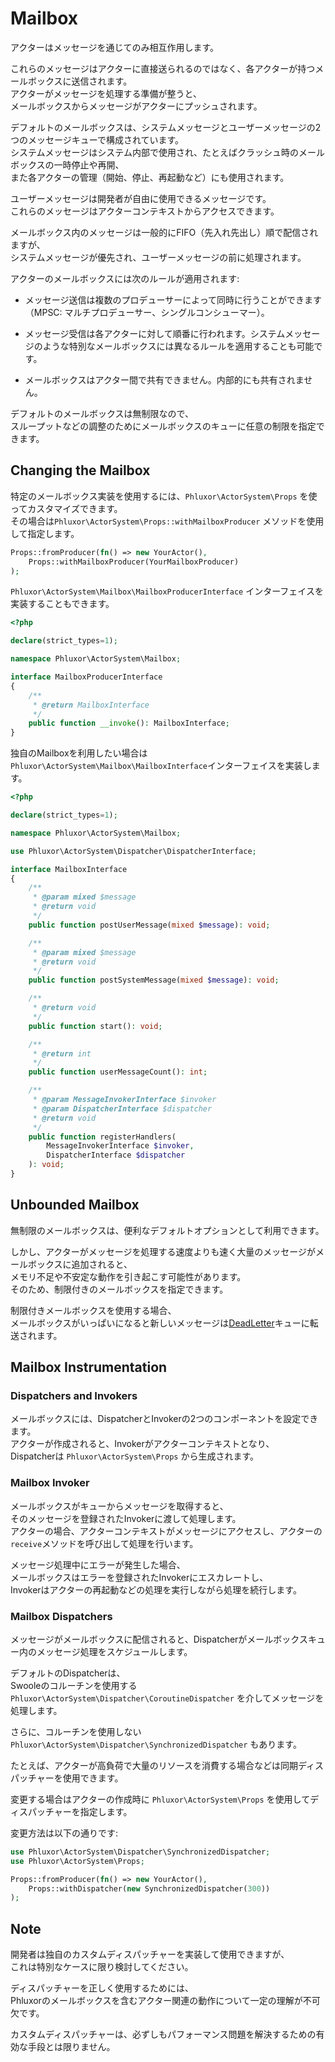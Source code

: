# Mailbox

アクターはメッセージを通じてのみ相互作用します。

これらのメッセージはアクターに直接送られるのではなく、各アクターが持つメールボックスに送信されます。  
アクターがメッセージを処理する準備が整うと、  
メールボックスからメッセージがアクターにプッシュされます。

デフォルトのメールボックスは、システムメッセージとユーザーメッセージの2つのメッセージキューで構成されています。  
システムメッセージはシステム内部で使用され、たとえばクラッシュ時のメールボックスの一時停止や再開、  
また各アクターの管理（開始、停止、再起動など）にも使用されます。  

ユーザーメッセージは開発者が自由に使用できるメッセージです。  
これらのメッセージはアクターコンテキストからアクセスできます。

メールボックス内のメッセージは一般的にFIFO（先入れ先出し）順で配信されますが、  
システムメッセージが優先され、ユーザーメッセージの前に処理されます。

アクターのメールボックスには次のルールが適用されます:

- メッセージ送信は複数のプロデューサーによって同時に行うことができます（MPSC: マルチプロデューサー、シングルコンシューマー）。

- メッセージ受信は各アクターに対して順番に行われます。システムメッセージのような特別なメールボックスには異なるルールを適用することも可能です。

- メールボックスはアクター間で共有できません。内部的にも共有されません。

デフォルトのメールボックスは無制限なので、  
スループットなどの調整のためにメールボックスのキューに任意の制限を指定できます。

## Changing the Mailbox

特定のメールボックス実装を使用するには、`Phluxor\ActorSystem\Props` を使ってカスタマイズできます。  
その場合は`Phluxor\ActorSystem\Props::withMailboxProducer` メソッドを使用して指定します。

```php
Props::fromProducer(fn() => new YourActor(),
    Props::withMailboxProducer(YourMailboxProducer)
);
```

`Phluxor\ActorSystem\Mailbox\MailboxProducerInterface` インターフェイスを実装することもできます。

```php
<?php

declare(strict_types=1);

namespace Phluxor\ActorSystem\Mailbox;

interface MailboxProducerInterface
{
    /**
     * @return MailboxInterface
     */
    public function __invoke(): MailboxInterface;
}
```

独自のMailboxを利用したい場合は `Phluxor\ActorSystem\Mailbox\MailboxInterface`インターフェイスを実装します。

```php
<?php

declare(strict_types=1);

namespace Phluxor\ActorSystem\Mailbox;

use Phluxor\ActorSystem\Dispatcher\DispatcherInterface;

interface MailboxInterface
{
    /**
     * @param mixed $message
     * @return void
     */
    public function postUserMessage(mixed $message): void;

    /**
     * @param mixed $message
     * @return void
     */
    public function postSystemMessage(mixed $message): void;

    /**
     * @return void
     */
    public function start(): void;

    /**
     * @return int
     */
    public function userMessageCount(): int;

    /**
     * @param MessageInvokerInterface $invoker
     * @param DispatcherInterface $dispatcher
     * @return void
     */
    public function registerHandlers(
        MessageInvokerInterface $invoker,
        DispatcherInterface $dispatcher
    ): void;
}
```

## Unbounded Mailbox

無制限のメールボックスは、便利なデフォルトオプションとして利用できます。  

しかし、アクターがメッセージを処理する速度よりも速く大量のメッセージがメールボックスに追加されると、  
メモリ不足や不安定な動作を引き起こす可能性があります。  
そのため、制限付きのメールボックスを指定できます。  

制限付きメールボックスを使用する場合、  
メールボックスがいっぱいになると新しいメッセージは[DeadLetter](/ja/features/deadletter.html)キューに転送されます。

## Mailbox Instrumentation

### Dispatchers and Invokers

メールボックスには、DispatcherとInvokerの2つのコンポーネントを設定できます。  
アクターが作成されると、Invokerがアクターコンテキストとなり、  
Dispatcherは `Phluxor\ActorSystem\Props` から生成されます。

### Mailbox Invoker

メールボックスがキューからメッセージを取得すると、  
そのメッセージを登録されたInvokerに渡して処理します。  
アクターの場合、アクターコンテキストがメッセージにアクセスし、アクターの`receive`メソッドを呼び出して処理を行います。

メッセージ処理中にエラーが発生した場合、  
メールボックスはエラーを登録されたInvokerにエスカレートし、  
Invokerはアクターの再起動などの処理を実行しながら処理を続行します。

### Mailbox Dispatchers

メッセージがメールボックスに配信されると、Dispatcherがメールボックスキュー内のメッセージ処理をスケジュールします。

デフォルトのDispatcherは、  
Swooleのコルーチンを使用する `Phluxor\ActorSystem\Dispatcher\CoroutineDispatcher` を介してメッセージを処理します。

さらに、コルーチンを使用しない `Phluxor\ActorSystem\Dispatcher\SynchronizedDispatcher` もあります。  

たとえば、アクターが高負荷で大量のリソースを消費する場合などは同期ディスパッチャーを使用できます。

変更する場合はアクターの作成時に `Phluxor\ActorSystem\Props` を使用してディスパッチャーを指定します。

変更方法は以下の通りです:

```php
use Phluxor\ActorSystem\Dispatcher\SynchronizedDispatcher;
use Phluxor\ActorSystem\Props;

Props::fromProducer(fn() => new YourActor(),
    Props::withDispatcher(new SynchronizedDispatcher(300))
);
```

## Note

開発者は独自のカスタムディスパッチャーを実装して使用できますが、  
これは特別なケースに限り検討してください。

ディスパッチャーを正しく使用するためには、  
Phluxorのメールボックスを含むアクター関連の動作について一定の理解が不可欠です。

カスタムディスパッチャーは、必ずしもパフォーマンス問題を解決するための有効な手段とは限りません。
